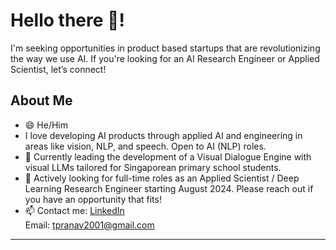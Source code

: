 # Hello there 👋!

I'm seeking opportunities in product based startups that are revolutionizing the way we use AI. If you're looking for an AI Research Engineer or Applied Scientist, let’s connect!

## About Me

- 😄 He/Him
- I love developing AI products through applied AI and engineering in areas like vision, NLP, and speech. Open to AI (NLP) roles. 
- 🔭 Currently leading the development of a Visual Dialogue Engine with visual LLMs tailored for Singaporean primary school students.
- 💬 Actively looking for full-time roles as an Applied Scientist / Deep Learning Research Engineer starting August 2024. Please reach out if you have an opportunity that fits!
- 📫 Contact me: [LinkedIn](https://www.linkedin.com/in/pranav-tushar)  
  Email: tpranav2001@gmail.com 

---
